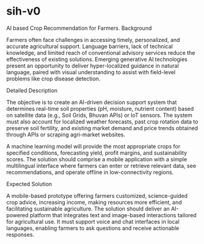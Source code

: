 # sih-v0
AI based Crop Recommendation for Farmers.
Background

Farmers often face challenges in accessing timely, personalized, and accurate agricultural support. Language barriers, lack of technical knowledge, and limited reach of conventional advisory services reduce the effectiveness of existing solutions. Emerging generative AI technologies present an opportunity to deliver hyper-localized guidance in natural language, paired with visual understanding to assist with field-level problems like crop disease detection.

Detailed Description

The objective is to create an AI-driven decision support system that determines real-time soil properties (pH, moisture, nutrient content) based on satellite data (e.g., Soil Grids, Bhuvan APIs) or IoT sensors. The system must also account for localized weather forecasts, past crop rotation data to preserve soil fertility, and existing market demand and price trends obtained through APIs or scraping agri-market websites.

A machine learning model will provide the most appropriate crops for specified conditions, forecasting yield, profit margins, and sustainability scores. The solution should comprise a mobile application with a simple multilingual interface where farmers can enter or retrieve relevant data, see recommendations, and operate offline in low-connectivity regions.

Expected Solution

A mobile-based prototype offering farmers customized, science-guided crop advice, increasing income, making resources more efficient, and facilitating sustainable agriculture.
The solution should deliver an AI-powered platform that integrates text and image-based interactions tailored for agricultural use. It must support voice and chat interfaces in local languages, enabling farmers to ask questions and receive actionable responses.
